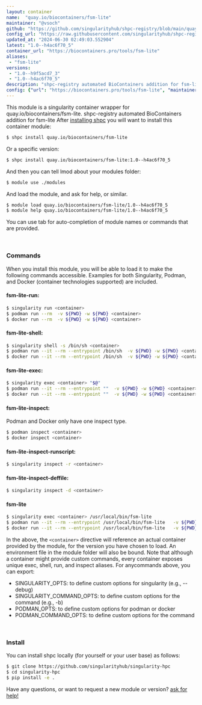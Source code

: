 ```yaml
---
layout: container
name:  "quay.io/biocontainers/fsm-lite"
maintainer: "@vsoch"
github: "https://github.com/singularityhub/shpc-registry/blob/main/quay.io/biocontainers/fsm-lite/container.yaml"
config_url: "https://raw.githubusercontent.com/singularityhub/shpc-registry/main/quay.io/biocontainers/fsm-lite/container.yaml"
updated_at: "2024-06-30 02:49:03.552904"
latest: "1.0--h4ac6f70_5"
container_url: "https://biocontainers.pro/tools/fsm-lite"
aliases:
 - "fsm-lite"
versions:
 - "1.0--h9f5acd7_3"
 - "1.0--h4ac6f70_5"
description: "shpc-registry automated BioContainers addition for fsm-lite"
config: {"url": "https://biocontainers.pro/tools/fsm-lite", "maintainer": "@vsoch", "description": "shpc-registry automated BioContainers addition for fsm-lite", "latest": {"1.0--h4ac6f70_5": "sha256:484e7826547b60115d8512874d487f184be9a777cacc0df06ac596e115b88734"}, "tags": {"1.0--h9f5acd7_3": "sha256:8ed52c99ac8db024429e3ba47761f42f6df752713efc22a1eb45c609b04be72c", "1.0--h4ac6f70_5": "sha256:484e7826547b60115d8512874d487f184be9a777cacc0df06ac596e115b88734"}, "docker": "quay.io/biocontainers/fsm-lite", "aliases": {"fsm-lite": "/usr/local/bin/fsm-lite"}}
---
```


This module is a singularity container wrapper for quay.io/biocontainers/fsm-lite.
shpc-registry automated BioContainers addition for fsm-lite
After [installing shpc](#install) you will want to install this container module:


```bash
$ shpc install quay.io/biocontainers/fsm-lite
```

Or a specific version:

```bash
$ shpc install quay.io/biocontainers/fsm-lite:1.0--h4ac6f70_5
```

And then you can tell lmod about your modules folder:

```bash
$ module use ./modules
```

And load the module, and ask for help, or similar.

```bash
$ module load quay.io/biocontainers/fsm-lite/1.0--h4ac6f70_5
$ module help quay.io/biocontainers/fsm-lite/1.0--h4ac6f70_5
```

You can use tab for auto-completion of module names or commands that are provided.

<br>

### Commands

When you install this module, you will be able to load it to make the following commands accessible.
Examples for both Singularity, Podman, and Docker (container technologies supported) are included.

#### fsm-lite-run:

```bash
$ singularity run <container>
$ podman run --rm  -v ${PWD} -w ${PWD} <container>
$ docker run --rm  -v ${PWD} -w ${PWD} <container>
```

#### fsm-lite-shell:

```bash
$ singularity shell -s /bin/sh <container>
$ podman run --it --rm --entrypoint /bin/sh  -v ${PWD} -w ${PWD} <container>
$ docker run --it --rm --entrypoint /bin/sh  -v ${PWD} -w ${PWD} <container>
```

#### fsm-lite-exec:

```bash
$ singularity exec <container> "$@"
$ podman run --it --rm --entrypoint ""  -v ${PWD} -w ${PWD} <container> "$@"
$ docker run --it --rm --entrypoint ""  -v ${PWD} -w ${PWD} <container> "$@"
```

#### fsm-lite-inspect:

Podman and Docker only have one inspect type.

```bash
$ podman inspect <container>
$ docker inspect <container>
```

#### fsm-lite-inspect-runscript:

```bash
$ singularity inspect -r <container>
```

#### fsm-lite-inspect-deffile:

```bash
$ singularity inspect -d <container>
```


#### fsm-lite

```bash
$ singularity exec <container> /usr/local/bin/fsm-lite
$ podman run --it --rm --entrypoint /usr/local/bin/fsm-lite   -v ${PWD} -w ${PWD} <container> -c " $@"
$ docker run --it --rm --entrypoint /usr/local/bin/fsm-lite   -v ${PWD} -w ${PWD} <container> -c " $@"
```



In the above, the `<container>` directive will reference an actual container provided
by the module, for the version you have chosen to load. An environment file in the
module folder will also be bound. Note that although a container
might provide custom commands, every container exposes unique exec, shell, run, and
inspect aliases. For anycommands above, you can export:

 - SINGULARITY_OPTS: to define custom options for singularity (e.g., --debug)
 - SINGULARITY_COMMAND_OPTS: to define custom options for the command (e.g., -b)
 - PODMAN_OPTS: to define custom options for podman or docker
 - PODMAN_COMMAND_OPTS: to define custom options for the command

<br>

### Install

You can install shpc locally (for yourself or your user base) as follows:

```bash
$ git clone https://github.com/singularityhub/singularity-hpc
$ cd singularity-hpc
$ pip install -e .
```

Have any questions, or want to request a new module or version? [ask for help!](https://github.com/singularityhub/singularity-hpc/issues)